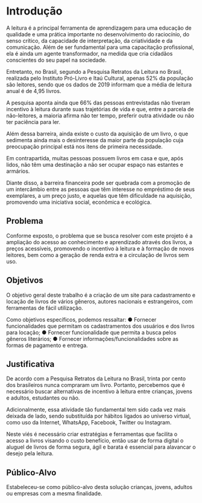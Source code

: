 # Introdução

A leitura é a principal ferramenta de aprendizagem para uma educação de qualidade e uma prática importante no desenvolvimento do raciocínio, do senso crítico, da capacidade de interpretação, da criatividade e da comunicação. Além de ser fundamental para uma capacitação profissional, ela é ainda um agente transformador, na medida que cria cidadãos conscientes do seu papel na sociedade.

Entretanto, no Brasil, segundo a Pesquisa Retratos da Leitura no Brasil, realizada pelo Instituto Pró-Livro e Itaú Cultural, apenas 52% da população são leitores, sendo que os dados de 2019 informam que a média de leitura anual é de 4,95 livros.

A pesquisa aponta ainda que 66% das pessoas entrevistadas não tiveram incentivo à leitura durante suas trajetórias de vida e que, entre a parcela de não-leitores, a maioria afirma não ter tempo, preferir outra atividade ou não ter paciência para ler.

Além dessa barreira, ainda existe o custo da aquisição de um livro, o que sedimenta ainda mais o desinteresse da maior parte da população cuja preocupação principal está nos itens de primeira necessidade.

Em contrapartida, muitas pessoas possuem livros em casa e que, após lidos, não têm uma destinação a não ser ocupar espaço nas estantes e armários.

Diante disso, a barreira financeira pode ser quebrada com a promoção de um intercâmbio entre as pessoas que têm interesse no empréstimo de seus exemplares, a um preço justo, e aquelas que têm dificuldade na aquisição, promovendo uma iniciativa social, econômica e ecológica.

## Problema
Conforme exposto, o problema que se busca resolver com este projeto é a ampliação do acesso ao conhecimento e aprendizado através dos livros, a preços acessíveis, promovendo o incentivo à leitura e à formação de novos leitores, bem como a geração de renda extra e a circulação de livros sem uso.

## Objetivos

O objetivo geral deste trabalho é a criação de um site para cadastramento e locação de livros de vários gêneros, autores nacionais e estrangeiros, com ferramentas de fácil utilização.

Como objetivos específicos, podemos ressaltar: ● Fornecer funcionalidades que permitam os cadastramentos dos usuários e dos livros para locação; ● Fornecer funcionalidade que permita a busca pelos gêneros literários; ● Fornecer informações/funcionalidades sobre as formas de pagamento e entrega.

## Justificativa

De acordo com a Pesquisa Retratos da Leitura no Brasil, trinta por cento dos brasileiros nunca compraram um livro. Portanto, percebemos que é necessário buscar alternativas de incentivo à leitura entre crianças, jovens e adultos, estudantes ou não.

Adicionalmente, essa atividade tão fundamental tem sido cada vez mais deixada de lado, sendo substituída por hábitos ligados ao universo virtual, como uso da Internet, WhatsApp, Facebook, Twitter ou Instagram.

Neste viés é necessário criar estratégias e ferramentas que facilita o acesso a livros visando o custo benefício, então usar de forma digital o aluguel de livros de forma segura, ágil e barata é essencial para alavancar o desejo pela leitura.

## Público-Alvo

Estabeleceu-se como público-alvo desta solução crianças, jovens, adultos ou empresas com a mesma finalidade.
